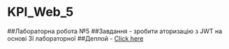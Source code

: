 # KPI_Web_5
##Лабораторна робота №5
##Завдання - зробити аторизацію з JWT на основі 3ї лабораторної
##Деплой - [Click here](https://kpi-web-5.vercel.app)